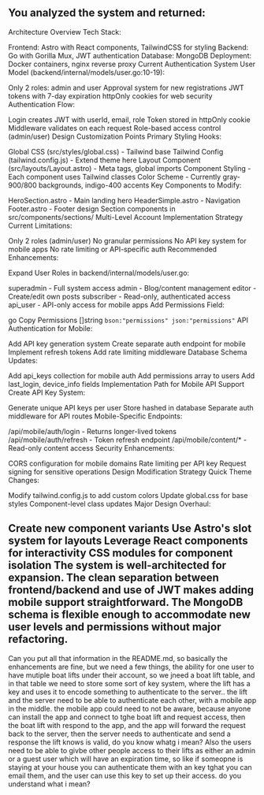 You analyzed the system and returned:
-----
Architecture Overview
Tech Stack:

Frontend: Astro with React components, TailwindCSS for styling
Backend: Go with Gorilla Mux, JWT authentication
Database: MongoDB
Deployment: Docker containers, nginx reverse proxy
Current Authentication System
User Model (backend/internal/models/user.go:10-19):

Only 2 roles: admin and user
Approval system for new registrations
JWT tokens with 7-day expiration
httpOnly cookies for web security
Authentication Flow:

Login creates JWT with userId, email, role
Token stored in httpOnly cookie
Middleware validates on each request
Role-based access control (admin/user)
Design Customization Points
Primary Styling Hooks:

Global CSS (src/styles/global.css) - Tailwind base
Tailwind Config (tailwind.config.js) - Extend theme here
Layout Component (src/layouts/Layout.astro) - Meta tags, global imports
Component Styling - Each component uses Tailwind classes
Color Scheme - Currently gray-900/800 backgrounds, indigo-400 accents
Key Components to Modify:

HeroSection.astro - Main landing hero
HeaderSimple.astro - Navigation
Footer.astro - Footer design
Section components in src/components/sections/
Multi-Level Account Implementation Strategy
Current Limitations:

Only 2 roles (admin/user)
No granular permissions
No API key system for mobile apps
No rate limiting or API-specific auth
Recommended Enhancements:

Expand User Roles in backend/internal/models/user.go:

superadmin - Full system access
admin - Blog/content management
editor - Create/edit own posts
subscriber - Read-only, authenticated access
api_user - API-only access for mobile apps
Add Permissions Field:

go
Copy
Permissions []string `bson:"permissions" json:"permissions"`
API Authentication for Mobile:

Add API key generation system
Create separate auth endpoint for mobile
Implement refresh tokens
Add rate limiting middleware
Database Schema Updates:

Add api_keys collection for mobile auth
Add permissions array to users
Add last_login, device_info fields
Implementation Path for Mobile API Support
Create API Key System:

Generate unique API keys per user
Store hashed in database
Separate auth middleware for API routes
Mobile-Specific Endpoints:

/api/mobile/auth/login - Returns longer-lived tokens
/api/mobile/auth/refresh - Token refresh endpoint
/api/mobile/content/* - Read-only content access
Security Enhancements:

CORS configuration for mobile domains
Rate limiting per API key
Request signing for sensitive operations
Design Modification Strategy
Quick Theme Changes:

Modify tailwind.config.js to add custom colors
Update global.css for base styles
Component-level class updates
Major Design Overhaul:

Create new component variants
Use Astro's slot system for layouts
Leverage React components for interactivity
CSS modules for component isolation
The system is well-architected for expansion. The clean separation between frontend/backend and use of JWT makes adding mobile support straightforward. The MongoDB schema is flexible enough to accommodate new user levels and permissions without major refactoring.
---

Can you put all that information in the README.md, so basically the enhancements are fine, but we need a few things, the ability for one user to have mutiple boat lifts under their account, so we jneed a boat lift table, and in that table we need to store some sort of key system, where the lift has a key and uses it to encode something to authenticate to the server.. the lift and the server need to be able to authenticate each other, with a mobile app in the middle. the mobile app could need to not be aware, because anyone can install the app and connect to tghe boat lift and request access, then the boat lift with respond to the app, and the app will forward the request back to the server, then the server needs to authenticate and send a response the lift knows is valid, do you know whatg i mean? Also the users need to be able to givbe other people access to their lifts as either an admin or a guest user which will have an expiration time, so like if someopne is staying at your house you can authenticate them with an key tghat you can email them, and the user can use this key to set up their access. do you understand what i mean?


